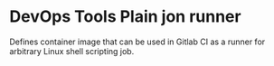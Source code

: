 # DevOps Tools Plain jon runner

Defines container image that can be used in Gitlab CI as a runner for arbitrary Linux shell scripting job.
